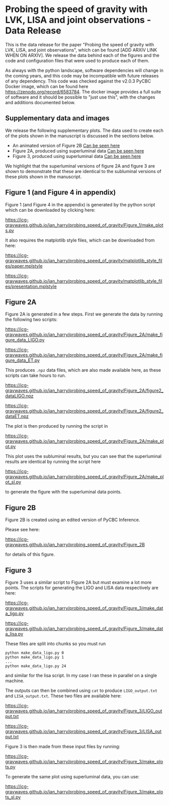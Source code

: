 # Probing the speed of gravity with LVK, LISA and joint observations - Data Release

This is the data release for the paper "Probing the speed of gravity with LVK, LISA, and joint observations", which can be found
\[ADD ARXIV LINK WHEN ON ARXIV\]. We release the data behind each of the figures and the code and configuration files that were used to produce each of them.

As always with the python landscape, software dependencies will change in the coming years, and this code may be incompatible with future releases of any dependency. This code was checked against the v2.0.3 PyCBC Docker image, which can be found here https://zenodo.org/record/6583784. The docker image provides a full suite of software and it should be possible to "just use this", with the changes and additions documented below.

## Supplementary data and images

We release the following supplementary plots. The data used to create each of the plots shown in the manuscript is discussed in the sections below.

* An animated version of Figure 2B [Can be seen here](https://icg-gravwaves.github.io/ian_harry/probing_speed_of_gravity/Figure_2B/figure2b.mp4)
* Figure 2A, produced using superluminal data [Can be seen here](https://icg-gravwaves.github.io/ian_harry/probing_speed_of_gravity/Figure_2A/figure2a_sl.png)
* Figure 3, produced using superluminal data [Can be seen here](https://icg-gravwaves.github.io/ian_harry/probing_speed_of_gravity/Figure_3/figure3_sl.png)

We highlight that the superluminal versions of figure 2A and figure 3 are shown to demonstrate that these are identical to the subluminal versions of these plots
shown in the manuscript.

## Figure 1 (and Figure 4 in appendix)

Figure 1 (and Figure 4 in the appendix) is generated by the python script which can be downloaded by clicking here:

<https://icg-gravwaves.github.io/ian_harry/probing_speed_of_gravity/Figure_1/make_plots.py>

It also requires the matplotlib style files, which can be downloaded from here:

<https://icg-gravwaves.github.io/ian_harry/probing_speed_of_gravity/matplotlib_style_files/paper.mplstyle>

<https://icg-gravwaves.github.io/ian_harry/probing_speed_of_gravity/matplotlib_style_files/presentation.mplstyle>


## Figure 2A

Figure 2A is generated in a few steps. First we generate the data by running the following two scripts:

<https://icg-gravwaves.github.io/ian_harry/probing_speed_of_gravity/Figure_2A/make_figure_data_LIGO.py>

<https://icg-gravwaves.github.io/ian_harry/probing_speed_of_gravity/Figure_2A/make_figure_data_ET.py>

This produces `.npz` data files, which are also made available here, as these scripts can take hours to run.

<https://icg-gravwaves.github.io/ian_harry/probing_speed_of_gravity/Figure_2A/figure2_dataLIGO.npz>

<https://icg-gravwaves.github.io/ian_harry/probing_speed_of_gravity/Figure_2A/figure2_dataET.npz>

The plot is then produced by running the script in

<https://icg-gravwaves.github.io/ian_harry/probing_speed_of_gravity/Figure_2A/make_plot.py>

This plot uses the subluminal results, but you can see that the superluminal results are identical by running the script here

<https://icg-gravwaves.github.io/ian_harry/probing_speed_of_gravity/Figure_2A/make_plot_sl.py>

to generate the figure with the superluminal data points.

## Figure 2B

Figure 2B is created using an edited version of PyCBC Inference.

Please see here:

<https://icg-gravwaves.github.io/ian_harry/probing_speed_of_gravity/Figure_2B>

for details of this figure.

## Figure 3

Figure 3 uses a similar script to Figure 2A but must examine a lot more points. The scripts for generating the LIGO and LISA data respectively are here:

<https://icg-gravwaves.github.io/ian_harry/probing_speed_of_gravity/Figure_3/make_data_ligo.py>

<https://icg-gravwaves.github.io/ian_harry/probing_speed_of_gravity/Figure_3/make_data_lisa.py>

These files are split into chunks so you must run

```
python make_data_ligo.py 0
python make_data_ligo.py 1
...
python make_data_ligo.py 24
```

and similar for the lisa script. In my case I ran these in parallel on a single machine.

The outputs can then be combined using `cat` to produce `LIGO_output.txt` and `LISA_output.txt`. These two files are available here:

<https://icg-gravwaves.github.io/ian_harry/probing_speed_of_gravity/Figure_3/LIGO_output.txt>

<https://icg-gravwaves.github.io/ian_harry/probing_speed_of_gravity/Figure_3/LISA_output.txt>

Figure 3 is then made from these input files by running:

<https://icg-gravwaves.github.io/ian_harry/probing_speed_of_gravity/Figure_3/make_plots.py>

To generate the same plot using superluminal data, you can use:

<https://icg-gravwaves.github.io/ian_harry/probing_speed_of_gravity/Figure_3/make_plots_sl.py>


